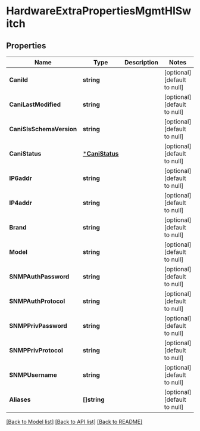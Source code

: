 # HardwareExtraPropertiesMgmtHlSwitch

## Properties
Name | Type | Description | Notes
------------ | ------------- | ------------- | -------------
**CaniId** | **string** |  | [optional] [default to null]
**CaniLastModified** | **string** |  | [optional] [default to null]
**CaniSlsSchemaVersion** | **string** |  | [optional] [default to null]
**CaniStatus** | [***CaniStatus**](CANIStatus.md) |  | [optional] [default to null]
**IP6addr** | **string** |  | [optional] [default to null]
**IP4addr** | **string** |  | [optional] [default to null]
**Brand** | **string** |  | [optional] [default to null]
**Model** | **string** |  | [optional] [default to null]
**SNMPAuthPassword** | **string** |  | [optional] [default to null]
**SNMPAuthProtocol** | **string** |  | [optional] [default to null]
**SNMPPrivPassword** | **string** |  | [optional] [default to null]
**SNMPPrivProtocol** | **string** |  | [optional] [default to null]
**SNMPUsername** | **string** |  | [optional] [default to null]
**Aliases** | **[]string** |  | [optional] [default to null]

[[Back to Model list]](../README.md#documentation-for-models) [[Back to API list]](../README.md#documentation-for-api-endpoints) [[Back to README]](../README.md)

